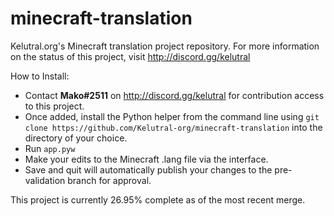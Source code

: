 # minecraft-translation
Kelutral.org's Minecraft translation project repository. For more information on the status of this project, visit http://discord.gg/kelutral

How to Install:
- Contact **Mako#2511** on http://discord.gg/kelutral for contribution access to this project.
- Once added, install the Python helper from the command line using `git clone https://github.com/Kelutral-org/minecraft-translation` into the directory of your choice.
- Run `app.pyw`
- Make your edits to the Minecraft .lang file via the interface.
- Save and quit will automatically publish your changes to the pre-validation branch for approval.

This project is currently 26.95% complete as of the most recent merge.